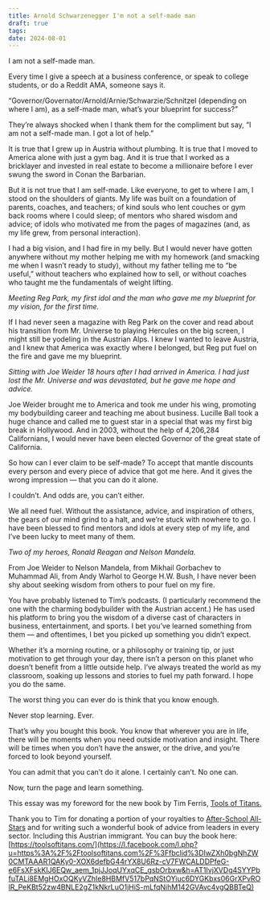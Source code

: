 ```yaml
---
title: Arnold Schwarzenegger I'm not a self-made man
draft: true
tags: 
date: 2024-08-01
---
```

I am not a self-made man.

Every time I give a speech at a business conference, or speak to college students, or do a Reddit AMA, someone says it.

“Governor/Governator/Arnold/Arnie/Schwarzie/Schnitzel (depending on where I am), as a self-made man, what’s your blueprint for success?”

They’re always shocked when I thank them for the compliment but say, “I am not a self-made man. I got a lot of help.”

It is true that I grew up in Austria without plumbing. It is true that I moved to America alone with just a gym bag. And it is true that I worked as a bricklayer and invested in real estate to become a millionaire before I ever swung the sword in Conan the Barbarian.

But it is not true that I am self-made. Like everyone, to get to where I am, I stood on the shoulders of giants. My life was built on a foundation of parents, coaches, and teachers; of kind souls who lent couches or gym back rooms where I could sleep; of mentors who shared wisdom and advice; of idols who motivated me from the pages of magazines (and, as my life grew, from personal interaction).

I had a big vision, and I had fire in my belly. But I would never have gotten anywhere without my mother helping me with my homework (and smacking me when I wasn’t ready to study), without my father telling me to “be useful,” without teachers who explained how to sell, or without coaches who taught me the fundamentals of weight lifting.

_Meeting Reg Park, my first idol and the man who gave me my blueprint for my vision, for the first time._

If I had never seen a magazine with Reg Park on the cover and read about his transition from Mr. Universe to playing Hercules on the big screen, I might still be yodeling in the Austrian Alps. I knew I wanted to leave Austria, and I knew that America was exactly where I belonged, but Reg put fuel on the fire and gave me my blueprint.

_Sitting with Joe Weider 18 hours after I had arrived in America. I had just lost the Mr. Universe and was devastated, but he gave me hope and advice._

Joe Weider brought me to America and took me under his wing, promoting my bodybuilding career and teaching me about business. Lucille Ball took a huge chance and called me to guest star in a special that was my first big break in Hollywood. And in 2003, without the help of 4,206,284 Californians, I would never have been elected Governor of the great state of California.

So how can I ever claim to be self-made? To accept that mantle discounts every person and every piece of advice that got me here. And it gives the wrong impression — that you can do it alone.

I couldn’t. And odds are, you can’t either.

We all need fuel. Without the assistance, advice, and inspiration of others, the gears of our mind grind to a halt, and we’re stuck with nowhere to go. I have been blessed to find mentors and idols at every step of my life, and I’ve been lucky to meet many of them.

_Two of my heroes, Ronald Reagan and Nelson Mandela._

From Joe Weider to Nelson Mandela, from Mikhail Gorbachev to Muhammad Ali, from Andy Warhol to George H.W. Bush, I have never been shy about seeking wisdom from others to pour fuel on my fire.

You have probably listened to Tim’s podcasts. (I particularly recommend the one with the charming bodybuilder with the Austrian accent.) He has used his platform to bring you the wisdom of a diverse cast of characters in business, entertainment, and sports. I bet you’ve learned something from them — and oftentimes, I bet you picked up something you didn’t expect.

Whether it’s a morning routine, or a philosophy or training tip, or just motivation to get through your day, there isn’t a person on this planet who doesn’t benefit from a little outside help. I’ve always treated the world as my classroom, soaking up lessons and stories to fuel my path forward. I hope you do the same.

The worst thing you can ever do is think that you know enough.

Never stop learning. Ever.

That’s why you bought this book. You know that wherever you are in life, there will be moments when you need outside motivation and insight. There will be times when you don’t have the answer, or the drive, and you’re forced to look beyond yourself.

You can admit that you can’t do it alone. I certainly can’t. No one can.

Now, turn the page and learn something.

This essay was my foreword for the new book by Tim Ferris, [Tools of Titans.](https://l.facebook.com/l.php?u=https%3A%2F%2Ftoolsoftitans.com%2Fforeword%2F%3Ffbclid%3DIwZXh0bgNhZW0CMTAAAR2YwXJtqhM7_8aqRselVVx2qNiQa51bnd9o23rf5kX9RNz3VoR-3JNGl8Q_aem_h84i1rYvDtnT6pcG6ZwE6w%23main&h=AT1IvjXVDg4SYYPbfuTALi8EMgHOxOQKyVZhIe8HBMfV517bPqNStOYiuc6DYGKbxs06GrXPvROlR_PeKBt52zw4BNLE2gZ1kNkrLuO1jHiS-mLfqNihM142GVAvc4vgQBBTeQ)

Thank you to Tim for donating a portion of your royalties to [After-School All-Stars](https://l.facebook.com/l.php?u=http%3A%2F%2FWww.afterschoolallstars.org%2F%3Ffbclid%3DIwZXh0bgNhZW0CMTAAAR2uwM1PuhlTDYphOgWPAiwjzpwCtpPR-X-g0EsMPX5q9_NrMQo5tsrzTdQ_aem_tbzfGjyEv04fSA130Jqmdw&h=AT1IvjXVDg4SYYPbfuTALi8EMgHOxOQKyVZhIe8HBMfV517bPqNStOYiuc6DYGKbxs06GrXPvROlR_PeKBt52zw4BNLE2gZ1kNkrLuO1jHiS-mLfqNihM142GVAvc4vgQBBTeQ) and for writing such a wonderful book of advice from leaders in every sector. Including this Austrian immigrant. You can buy the book here: [https://toolsoftitans.com/](https://l.facebook.com/l.php?u=https%3A%2F%2Ftoolsoftitans.com%2F%3Ffbclid%3DIwZXh0bgNhZW0CMTAAAR1QAKy0-XOX6defbG44rYX8U6Rz-cV7FWCALDDPfeG-e6FsXFskKIJ6EQw_aem_1pjJJoqUYxqCE_gsbOrbxw&h=AT1IvjXVDg4SYYPbfuTALi8EMgHOxOQKyVZhIe8HBMfV517bPqNStOYiuc6DYGKbxs06GrXPvROlR_PeKBt52zw4BNLE2gZ1kNkrLuO1jHiS-mLfqNihM142GVAvc4vgQBBTeQ)